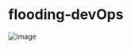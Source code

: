 # flooding-devOps

![image](https://github.com/user-attachments/assets/070a309e-e12f-400d-b955-cf99f67b713e)



